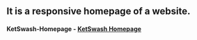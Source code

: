 ## It is a responsive homepage of a website. 
#### KetSwash-Homepage - [KetSwash Homepage](https://codepen.io/shekhar4nov/pen/abmLVXB)
